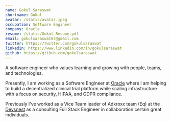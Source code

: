```yaml
---
name: Gokul Saraswat
shortname: Gokul 
avatar: /static/avatar.jpeg
occupation: Software Engineer
company: Oracle
resume: /static/Gokul_Resume.pdf
email: gokulsaraswat07@gmail.com
twitter: https://twitter.com/gokulsaraswat
linkedin: https://www.linkedin.com/in/gokulsaraswat
github: https://github.com/gokulsaraswat
---
```


A software engineer who values learning and growing with people, teams, and technologies.

Presently, I am working as a Software Engineer at [Oracle](https://www.oracle.com) where I am helping to build a decentralized clinical trial platform while scaling infrastructure with a focus on security, HIPAA, and GDPR compliance.

Previously I've worked as a Vice Team leader of Adkroxx team  (Eq) at the [Devsnest](https://www.devsnest.in) as a consulting Full Stack Engineer in collaboration certain great individuals.
